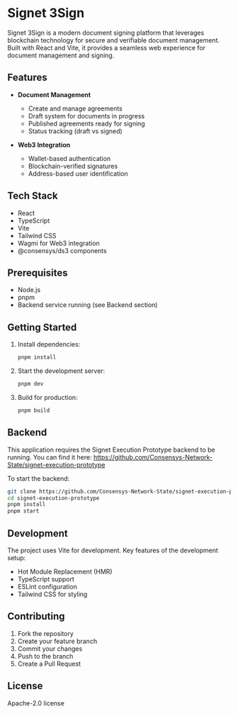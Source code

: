 # Signet 3Sign

Signet 3Sign is a modern document signing platform that leverages blockchain technology for secure and verifiable document management. Built with React and Vite, it provides a seamless web experience for document management and signing.

## Features

- **Document Management**
  - Create and manage agreements
  - Draft system for documents in progress
  - Published agreements ready for signing
  - Status tracking (draft vs signed)

- **Web3 Integration**
  - Wallet-based authentication
  - Blockchain-verified signatures
  - Address-based user identification

## Tech Stack

- React
- TypeScript
- Vite
- Tailwind CSS
- Wagmi for Web3 integration
- @consensys/ds3 components

## Prerequisites

- Node.js
- pnpm
- Backend service running (see Backend section)

## Getting Started

1. Install dependencies:
   ```bash
   pnpm install
   ```

2. Start the development server:
   ```bash
   pnpm dev
   ```

3. Build for production:
   ```bash
   pnpm build
   ```

## Backend

This application requires the Signet Execution Prototype backend to be running. You can find it here:
https://github.com/Consensys-Network-State/signet-execution-prototype

To start the backend:
```bash
git clone https://github.com/Consensys-Network-State/signet-execution-prototype.git
cd signet-execution-prototype
pnpm install
pnpm start
```

## Development

The project uses Vite for development. Key features of the development setup:

- Hot Module Replacement (HMR)
- TypeScript support
- ESLint configuration
- Tailwind CSS for styling

## Contributing

1. Fork the repository
2. Create your feature branch
3. Commit your changes
4. Push to the branch
5. Create a Pull Request

## License

Apache-2.0 license
